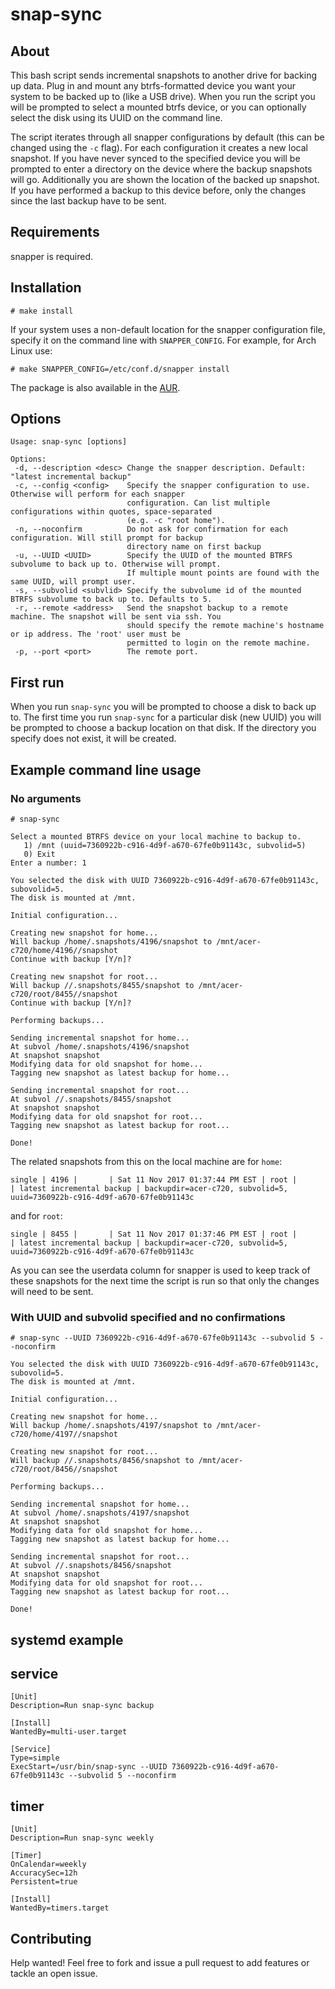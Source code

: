 # snap-sync

## About

This bash script sends incremental snapshots to another drive for backing up
data. Plug in and mount any btrfs-formatted device you want your system to be
backed up to (like a USB drive).  When you run the script you will be prompted
to select a mounted btrfs device, or you can optionally select the disk using
its UUID on the command line.

The script iterates through all snapper configurations by default (this can be
changed using the `-c` flag). For each configuration it creates a new local
snapshot. If you have never synced to the specified device you will be prompted
to enter a directory on the device where the backup snapshots will go.
Additionally you are shown the location of the backed up snapshot. If you have
performed a backup to this device before, only the changes since the last backup
have to be sent.

## Requirements

snapper is required.

## Installation

    # make install

If your system uses a non-default location for the snapper
configuration file, specify it on the command line with
`SNAPPER_CONFIG`. For example, for Arch Linux use:

    # make SNAPPER_CONFIG=/etc/conf.d/snapper install

The package is also available in the
[AUR](https://aur.archlinux.org/packages/snap-sync/).

## Options

    Usage: snap-sync [options]

    Options:
     -d, --description <desc> Change the snapper description. Default: "latest incremental backup"
     -c, --config <config>    Specify the snapper configuration to use. Otherwise will perform for each snapper
                              configuration. Can list multiple configurations within quotes, space-separated
                              (e.g. -c "root home").
     -n, --noconfirm          Do not ask for confirmation for each configuration. Will still prompt for backup
                              directory name on first backup
     -u, --UUID <UUID>        Specify the UUID of the mounted BTRFS subvolume to back up to. Otherwise will prompt.
                              If multiple mount points are found with the same UUID, will prompt user.
     -s, --subvolid <subvlid> Specify the subvolume id of the mounted BTRFS subvolume to back up to. Defaults to 5.
     -r, --remote <address>   Send the snapshot backup to a remote machine. The snapshot will be sent via ssh. You 
                              should specify the remote machine's hostname or ip address. The 'root' user must be 
                              permitted to login on the remote machine.
     -p, --port <port>        The remote port.

## First run

When you run `snap-sync` you will be prompted to choose a disk to back up to.
The first time you run `snap-sync` for a particular disk (new UUID) you will be
prompted to choose a backup location on that disk. If the directory you specify
does not exist, it will be created.

## Example command line usage

### No arguments

    # snap-sync

    Select a mounted BTRFS device on your local machine to backup to.
       1) /mnt (uuid=7360922b-c916-4d9f-a670-67fe0b91143c, subvolid=5)
       0) Exit
    Enter a number: 1

    You selected the disk with UUID 7360922b-c916-4d9f-a670-67fe0b91143c, subovolid=5.
    The disk is mounted at /mnt.

    Initial configuration...

    Creating new snapshot for home...
    Will backup /home/.snapshots/4196/snapshot to /mnt/acer-c720/home/4196//snapshot
    Continue with backup [Y/n]?

    Creating new snapshot for root...
    Will backup //.snapshots/8455/snapshot to /mnt/acer-c720/root/8455//snapshot
    Continue with backup [Y/n]?

    Performing backups...

    Sending incremental snapshot for home...
    At subvol /home/.snapshots/4196/snapshot
    At snapshot snapshot
    Modifying data for old snapshot for home...
    Tagging new snapshot as latest backup for home...

    Sending incremental snapshot for root...
    At subvol //.snapshots/8455/snapshot
    At snapshot snapshot
    Modifying data for old snapshot for root...
    Tagging new snapshot as latest backup for root...

    Done!

The related snapshots from this on the local machine are for `home`:

    single | 4196 |       | Sat 11 Nov 2017 01:37:44 PM EST | root |          | latest incremental backup | backupdir=acer-c720, subvolid=5, uuid=7360922b-c916-4d9f-a670-67fe0b91143c

and for `root`:

    single | 8455 |       | Sat 11 Nov 2017 01:37:46 PM EST | root |          | latest incremental backup | backupdir=acer-c720, subvolid=5, uuid=7360922b-c916-4d9f-a670-67fe0b91143c

As you can see the userdata column for snapper is used to keep track of these
snapshots for the next time the script is run so that only the changes will need
to be sent.

### With UUID and subvolid specified and no confirmations

    # snap-sync --UUID 7360922b-c916-4d9f-a670-67fe0b91143c --subvolid 5 --noconfirm

    You selected the disk with UUID 7360922b-c916-4d9f-a670-67fe0b91143c, subovolid=5.
    The disk is mounted at /mnt.

    Initial configuration...

    Creating new snapshot for home...
    Will backup /home/.snapshots/4197/snapshot to /mnt/acer-c720/home/4197//snapshot

    Creating new snapshot for root...
    Will backup //.snapshots/8456/snapshot to /mnt/acer-c720/root/8456//snapshot

    Performing backups...

    Sending incremental snapshot for home...
    At subvol /home/.snapshots/4197/snapshot
    At snapshot snapshot
    Modifying data for old snapshot for home...
    Tagging new snapshot as latest backup for home...

    Sending incremental snapshot for root...
    At subvol //.snapshots/8456/snapshot
    At snapshot snapshot
    Modifying data for old snapshot for root...
    Tagging new snapshot as latest backup for root...

    Done!

## systemd example

## service

    [Unit]
    Description=Run snap-sync backup 

    [Install]
    WantedBy=multi-user.target

    [Service]
    Type=simple
    ExecStart=/usr/bin/snap-sync --UUID 7360922b-c916-4d9f-a670-67fe0b91143c --subvolid 5 --noconfirm

## timer

    [Unit]
    Description=Run snap-sync weekly

    [Timer]
    OnCalendar=weekly
    AccuracySec=12h
    Persistent=true

    [Install]
    WantedBy=timers.target

## Contributing

Help wanted! Feel free to fork and issue a pull request to add features or
tackle an open issue.
